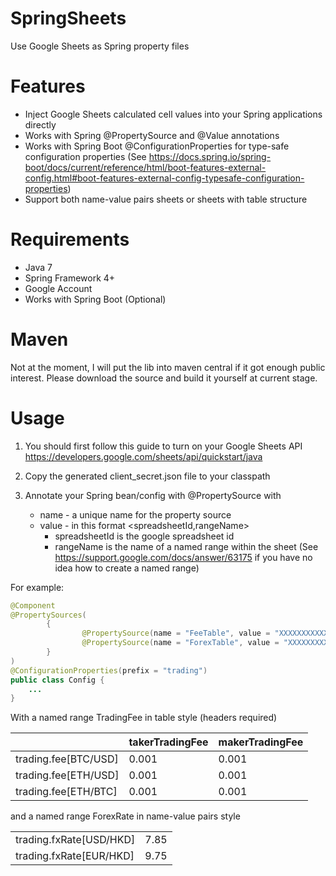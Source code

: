 # SpringSheets
Use Google Sheets as Spring property files

# Features
* Inject Google Sheets calculated cell values into your Spring applications directly
* Works with Spring @PropertySource and @Value annotations
* Works with Spring Boot @ConfigurationProperties for type-safe configuration properties (See https://docs.spring.io/spring-boot/docs/current/reference/html/boot-features-external-config.html#boot-features-external-config-typesafe-configuration-properties)
* Support both name-value pairs sheets or sheets with table structure

# Requirements
* Java 7
* Spring Framework 4+
* Google Account
* Works with Spring Boot (Optional)

# Maven
Not at the moment, I will put the lib into maven central if it got enough public interest. Please download the source and build it yourself at current stage.

# Usage
1. You should first follow this guide to turn on your Google Sheets API
https://developers.google.com/sheets/api/quickstart/java

2. Copy the generated client_secret.json file to your classpath

3. Annotate your Spring bean/config with @PropertySource with
    * name - a unique name for the property source
    * value - in this format <spreadsheetId,rangeName>
        * spreadsheetId is the google spreadsheet id
        * rangeName is the name of a named range within the sheet (See https://support.google.com/docs/answer/63175 if you have no idea how to create a named range)

For example:
```java
@Component
@PropertySources(
        {
                @PropertySource(name = "FeeTable", value = "XXXXXXXXXXXXXXXXXXXXXXXXXXXXXXXXXXXXXXXXXXXX,TradingFee", factory = SpringSheetsPropertySourceFactory.class),
                @PropertySource(name = "ForexTable", value = "XXXXXXXXXXXXXXXXXXXXXXXXXXXXXXXXXXXXXXXXXXXX,ForexRate", factory = SpringSheetsPropertySourceFactory.class)
        }
)
@ConfigurationProperties(prefix = "trading")
public class Config {
    ...
}

```

With a named range TradingFee in table style (headers required)

|                      | takerTradingFee | makerTradingFee |
|----------------------|-----------------|-----------------|
| trading.fee[BTC/USD] | 0.001           | 0.001           |
| trading.fee[ETH/USD] | 0.001           | 0.001           |
| trading.fee[ETH/BTC] | 0.001           | 0.001           |

and a named range ForexRate in name-value pairs style

|                         |      |
|-------------------------|------|
| trading.fxRate[USD/HKD] | 7.85 |
| trading.fxRate[EUR/HKD] | 9.75 |
